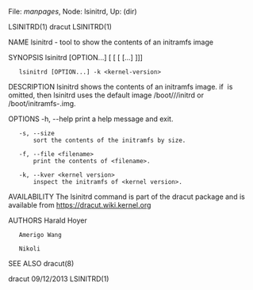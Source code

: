 File: *manpages*,  Node: lsinitrd,  Up: (dir)

LSINITRD(1)                         dracut                         LSINITRD(1)



NAME
       lsinitrd - tool to show the contents of an initramfs image

SYNOPSIS
       lsinitrd [OPTION...] [<image> [<filename> [<filename> [...] ]]]

       lsinitrd [OPTION...] -k <kernel-version>

DESCRIPTION
       lsinitrd shows the contents of an initramfs image. if <image> is
       omitted, then lsinitrd uses the default image
       /boot/<machine-id>/<kernel-version>/initrd or
       /boot/initramfs-<kernel-version>.img.

OPTIONS
       -h, --help
           print a help message and exit.

       -s, --size
           sort the contents of the initramfs by size.

       -f, --file <filename>
           print the contents of <filename>.

       -k, --kver <kernel version>
           inspect the initramfs of <kernel version>.

AVAILABILITY
       The lsinitrd command is part of the dracut package and is available
       from https://dracut.wiki.kernel.org

AUTHORS
       Harald Hoyer

       Amerigo Wang

       Nikoli

SEE ALSO
       dracut(8)



dracut                            09/12/2013                       LSINITRD(1)
